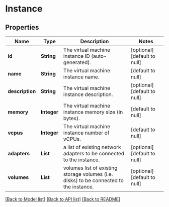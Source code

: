 # Instance
## Properties

| Name | Type | Description | Notes |
|------------ | ------------- | ------------- | -------------|
| **id** | **String** | The virtual machine instance ID (auto-generated). | [optional] [default to null] |
| **name** | **String** | The virtual machine instance name. | [default to null] |
| **description** | **String** | The virtual machine instance description. | [optional] [default to null] |
| **memory** | **Integer** | The virtual machine instance memory size (in bytes). | [default to null] |
| **vcpus** | **Integer** | The virtual machine instance number of vCPUs. | [default to null] |
| **adapters** | **List** | a list of existing network adapters to be connected to the instance. | [optional] [default to null] |
| **volumes** | **List** | volumes list of existing storage volumes (i.e. disks) to be connected to the instance. | [optional] [default to null] |

[[Back to Model list]](../README.md#documentation-for-models) [[Back to API list]](../README.md#documentation-for-api-endpoints) [[Back to README]](../README.md)

